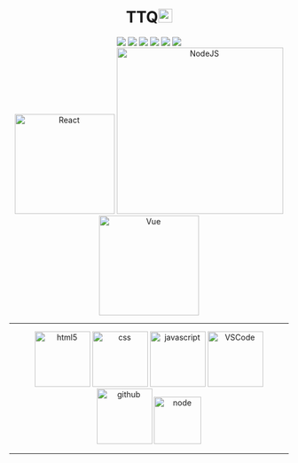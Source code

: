 <h1 height="200px" align="center">TTQ<img src="https://cdn.jsdelivr.net/gh/MaleWeb/picture/images/techblog/hi.gif" width="25"></h1>

<div align="center">
    <img src="https://img.shields.io/badge/-TypeScript-16213e?style=for-the-badge&logo=typescript&logoColor=fff"/>
    <img src="https://img.shields.io/badge/-Vue-0f3460?style=for-the-badge&logo=vue.js&logoColor=fff"/>
    <img src="https://img.shields.io/badge/-React-16213e?style=for-the-badge&logo=react&logoColor=61dafb"/>
	<img src="https://img.shields.io/badge/-NestJS-0f3460?style=for-the-badge&logo=nestjs&logoColor=fff"/>
    <img src="https://img.shields.io/badge/-Docker-1a1a2e?style=for-the-badge&logo=docker&logoColor=fff"/>
	<img src="https://img.shields.io/badge/-Automation-0f3460?style=for-the-badge&logo=githubactions&logoColor=fff"/>
</div>

<div align="center">
	<img src="https://github.com/jonacruz89/SAWARATSUKI.ServiceLogos/blob/main/React/React.png" alt="React" width="180"/>
	<img src="https://github.com/jonacruz89/SAWARATSUKI.ServiceLogos/blob/main/Node.js/Node.js.png" alt="NodeJS" width="300" />
	<img src="https://github.com/jonacruz89/SAWARATSUKI.ServiceLogos/blob/main/Vue/Vue.png" alt="Vue" width="180"/>
</div>

---

<div align="center">
    <img alt="html5" src="https://media.giphy.com/media/XAxylRMCdpbEWUAvr8/giphy.gif" width="100" title="html">
    <img alt="css" src="https://media.giphy.com/media/fsEaZldNC8A1PJ3mwp/giphy.gif" width="100" title="css">
    <img alt="javascript" src="https://media3.giphy.com/media/ln7z2eWriiQAllfVcn/200w.webp" width="100" title="javascript">
    <img alt="VSCode" src="https://i.giphy.com/media/IdyAQJVN2kVPNUrojM/200.webp" width="100" title="vscode">
    <img alt="github" src="https://i.giphy.com/media/KzJkzjggfGN5Py6nkT/200.webp" width="100" title="github">
    <img alt="node" src="https://media.giphy.com/media/kdFc8fubgS31b8DsVu/giphy.gif" width="85" title="node">
</div>

---
